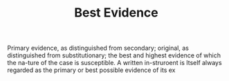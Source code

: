 ---
title: Best Evidence
letter: B
permalink: "/definitions/bld-best-evidence.html"
body: Primary evidence, as distinguished from secondary; original, as distinguished
  from substitutionary; the best and highest evidence of which the na-ture of the
  case is susceptible. A written in-struroent is Itself always regarded as the primary
  or best possible evidence of its ex
published_at: '2018-07-07'
source: Black's Law Dictionary 2nd Ed (1910)
layout: post
---